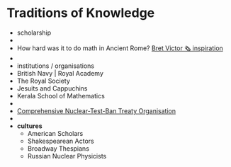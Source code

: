 # Traditions of Knowledge

- scholarship
-
- How hard was it to do math in Ancient Rome? [Bret Victor 🗞 inspiration](https://medium.com/re-form/the-utopian-ui-architect-34dead42a28)
-
- institutions / organisations
- British Navy | Royal Academy
- The Royal Society
- Jesuits and Cappuchins
- Kerala School of Mathematics
-
- [Comprehensive Nuclear-Test-Ban Treaty Organisation](https://www.ctbto.org/videos/)
-
- **cultures**
    - American Scholars
    - Shakespearean Actors
    - Broadway Thespians
    - Russian Nuclear Physicists
